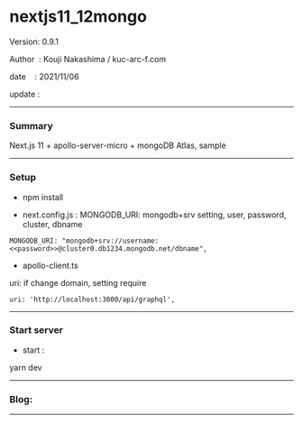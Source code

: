 ﻿# nextjs11_12mongo

 Version: 0.9.1

 Author  : Kouji Nakashima / kuc-arc-f.com

 date    : 2021/11/06

 update  :

***
### Summary

Next.js 11 + apollo-server-micro + mongoDB Atlas, sample

***
### Setup

* npm install

* next.config.js : MONGODB_URI: mongodb+srv setting, user, password, cluster, dbname
```
MONGODB_URI: "mongodb+srv://username:<<password>>@cluster0.db1234.mongodb.net/dbname",
```

* apollo-client.ts

uri: if change domain, setting require
```
uri: 'http://localhost:3000/api/graphql',
```

***
### Start server
* start :

yarn dev

***
### Blog:


***

